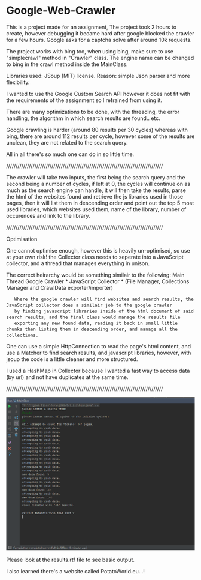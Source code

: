 # Google-Web-Crawler

This is a project made for an assignment, The project took 2 hours to create, however debugging it became hard after google blocked the crawler for a few hours.
Google asks for a captcha solve after around 10k requests.

The project works with bing too, when using bing, make sure to use "simplecrawl" method in "Crawler" class.
The engine name can be changed to bing in the crawl method inside the MainClass.

Libraries used: JSoup (MIT) license.
Reason: simple Json parser and more flexibility.

I wanted to use the Google Custom Search API however it does not fit with the requirements of the assignment so I refrained from using it.

There are many optimizations to be done, with the threading, the error handling, the algorithm in which search results are found.. etc.

Google crawling is harder (around 80 results per 30 cycles)
whereas with bing, there are around 112 results per cycle, however some of the results are unclean, they are not related to the search query.

All in all there's so much one can do in so little time.


///////////////////////////////////////////////////////////////////////////////////


The crawler will take two inputs, the first being the search query and the second being a number of cycles, if left at 0, the cycles will
continue on as much as the search engine can handle, it will then take the results, parse the html of the websites found and retrieve the js
libraries used in those pages, then it will list them in descending order and point out the top 5 most used libraries, which websites used them,
name of the library, number of occurences and link to the library.


///////////////////////////////////////////////////////////////////////////////////


Optimisation

One cannot optimise enough, however this is heavily un-optimised, so use at your own risk!
the Collector class needs to seperate into a JavaScript collector, and a thread that manages everything in unison.

The correct heirarchy would be something similair to the following:
                                          Main Thread
       Google Crawler  *  JavaScript Collector  *  (File Manager, Collections Manager and CrawlData exporter/importer)
       
       Where the google crawler will find websites and search results, the JavaScript collector does a similair job to the google crawler
       by finding javascript libraries inside of the html document of said search results, and the final class would manage the results file
       exporting any new found data, reading it back in small little chunks then listing them in descending order, and manage all the collections.
       
One can use a simple HttpConnection to read the page's html content, and use a Matcher to find search results, and javascript libraries,
however, with jsoup the code is a little cleaner and more structured.

I used a HashMap in Collector because I wanted a fast way to access data (by url) and not have duplicates at the same time.


///////////////////////////////////////////////////////////////////////////////////

![Screen Shot](https://github.com/A-Fadhil/Google-Web-Crawler/blob/master/crawler%20sst.PNG?raw=true "Screen Shot")

Please look at the results.rtf file to see basic output.

I also learned there's a website called PotatoWorld.eu...!
